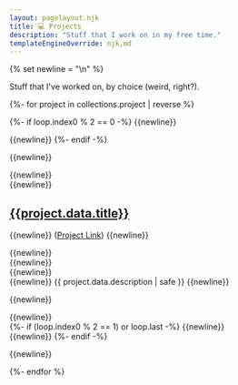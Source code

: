 ```yaml
---
layout: pagelayout.njk
title: 💻 Projects
description: "Stuff that I work on in my free time."
templateEngineOverride: njk,md
---
```


{% set newline = "\n" %}

Stuff that I've worked on, by choice (weird, right?).



{%- for project in collections.project | reverse %}

{%- if loop.index0 % 2 == 0 -%}
{{newline}}
<div class="responsive_wrapper">
{{newline}}
{%- endif -%}

{{newline}}

<div class="responsve_multi modal column2flex">
<div class="column2">
{{newline}}

<div class="responsive_text column2">
{{newline}}

## [{{project.data.title}}]({{project.url}}) 
{{newline}}
([Project Link]({{project.data.projecturl}}))
{{newline}}
</div>
{{newline}}


</div>
{{newline}}
<div class="column2">
{{newline}}
<div class="responsive_text">
{{newline}}
{{ project.data.description | safe }}
{{newline}}
</div>

{{newline}}
</div>
{{newline}}
</div>
{%- if (loop.index0 % 2 == 1) or loop.last -%}
{{newline}}
</div>
{{newline}}
{%- endif -%}

{{newline}}

{%- endfor %}

</div>